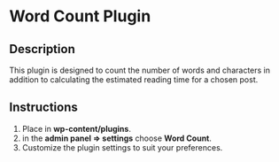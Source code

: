 # Word Count Plugin

## Description
This plugin is designed to count the number of words and characters in addition to calculating the estimated reading time for a chosen post.

## Instructions

 1. Place in **wp-content/plugins**.
 2. in the **admin panel => settings** choose **Word Count**.
 3. Customize the plugin settings to suit your preferences.

